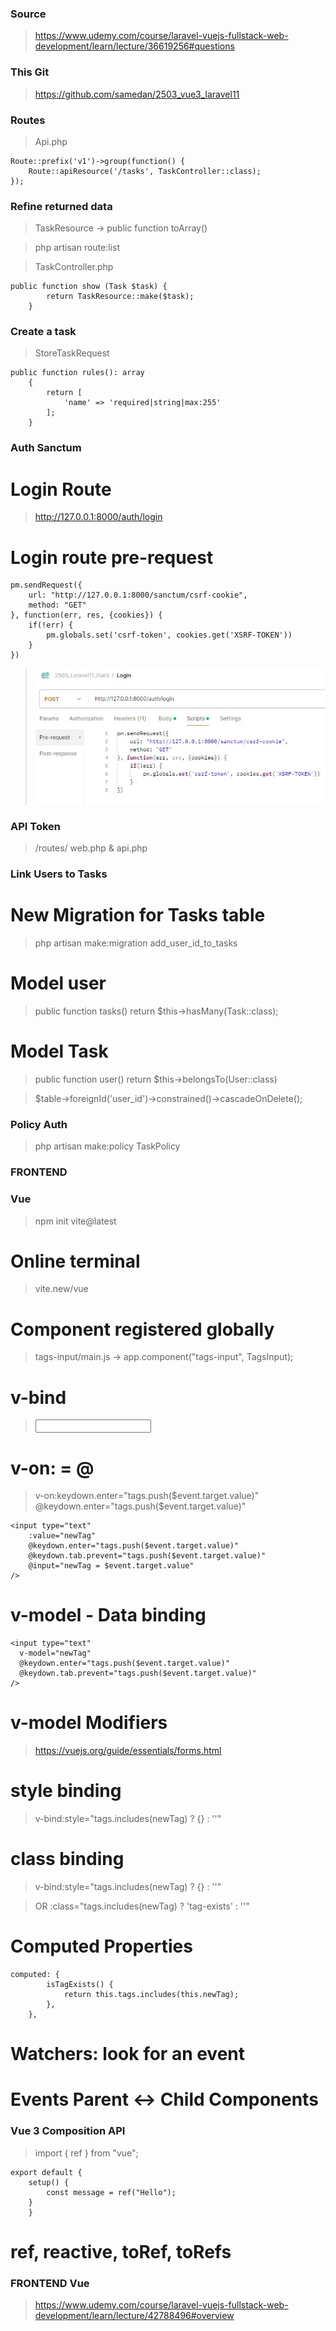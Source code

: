 ### Source

> https://www.udemy.com/course/laravel-vuejs-fullstack-web-development/learn/lecture/36619256#questions

### This Git

> https://github.com/samedan/2503_vue3_laravel11

### Routes

> Api.php

```
Route::prefix('v1')->group(function() {
    Route::apiResource('/tasks', TaskController::class);
});
```

### Refine returned data

> TaskResource -> public function toArray()

> php artisan route:list

> TaskController.php

```
public function show (Task $task) {
        return TaskResource::make($task);
    }
```

### Create a task

> StoreTaskRequest

```
public function rules(): array
    {
        return [
            'name' => 'required|string|max:255'
        ];
    }
```

### Auth Sanctum

# Login Route

> http://127.0.0.1:8000/auth/login

# Login route pre-request

```
pm.sendRequest({
    url: "http://127.0.0.1:8000/sanctum/csrf-cookie",
    method: "GET"
}, function(err, res, {cookies}) {
    if(!err) {
        pm.globals.set('csrf-token', cookies.get('XSRF-TOKEN'))
    }
})
```

> ![PreRequest script](https://github.com/samedan/2503_vue3_laravel11/blob/main/_printscreens/01_printscreen.jpg)

### API Token

> /routes/ web.php & api.php

### Link Users to Tasks

# New Migration for Tasks table

> php artisan make:migration add_user_id_to_tasks

# Model user

> public function tasks() return $this->hasMany(Task::class);

# Model Task

> public function user() return $this->belongsTo(User::class)

> $table->foreignId('user_id')->constrained()->cascadeOnDelete();

### Policy Auth

> php artisan make:policy TaskPolicy

### FRONTEND

### Vue

> npm init vite@latest

# Online terminal

> vite.new/vue

# Component registered globally

> tags-input/main.js -> app.component("tags-input", TagsInput);

# v-bind

> <input type="text" v-bind:value="newTag" />

> <div v-for="(tag, index) in tags">

# v-on: = @

> v-on:keydown.enter="tags.push($event.target.value)"
> @keydown.enter="tags.push($event.target.value)"

```
<input type="text"
    :value="newTag"
    @keydown.enter="tags.push($event.target.value)"
    @keydown.tab.prevent="tags.push($event.target.value)"
    @input="newTag = $event.target.value"
/>
```

# v-model - Data binding

```
<input type="text"
  v-model="newTag"
  @keydown.enter="tags.push($event.target.value)"
  @keydown.tab.prevent="tags.push($event.target.value)"
/>
```

# v-model Modifiers

> https://vuejs.org/guide/essentials/forms.html

# style binding

> v-bind:style="tags.includes(newTag) ? {} : ''"

# class binding

> v-bind:style="tags.includes(newTag) ? {} : ''"

> OR :class="tags.includes(newTag) ? 'tag-exists' : ''"

# Computed Properties

```
computed: {
        isTagExists() {
            return this.tags.includes(this.newTag);
        },
    },
```

# Watchers: look for an event

# Events Parent <-> Child Components

### Vue 3 Composition API

> import { ref } from "vue";

```
export default {
    setup() {
        const message = ref("Hello");
    }
    }
```

# ref, reactive, toRef, toRefs

### FRONTEND Vue

> https://www.udemy.com/course/laravel-vuejs-fullstack-web-development/learn/lecture/42788496#overview
